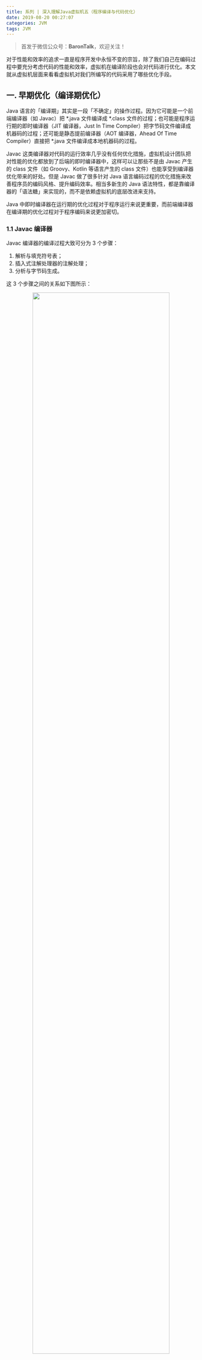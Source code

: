 ```yaml
---
title: 系列 | 深入理解Java虚拟机五（程序编译与代码优化）
date: 2019-08-20 00:27:07
categories: JVM
tags: JVM
---
```

> 首发于微信公众号：**BaronTalk**，欢迎关注！

对于性能和效率的追求一直是程序开发中永恒不变的宗旨，除了我们自己在编码过程中要充分考虑代码的性能和效率，虚拟机在编译阶段也会对代码进行优化。本文就从虚拟机层面来看看虚拟机对我们所编写的代码采用了哪些优化手段。

## 一. 早期优化（编译期优化）

Java 语言的「编译期」其实是一段「不确定」的操作过程。因为它可能是一个前端编译器（如 Javac）把 *.java 文件编译成 *.class 文件的过程；也可能是程序运行期的即时编译器（JIT 编译器，Just In Time Compiler）把字节码文件编译成机器码的过程；还可能是静态提前编译器（AOT 编译器，Ahead Of Time Compiler）直接把 *.java 文件编译成本地机器码的过程。
<!-- more -->
Javac 这类编译器对代码的运行效率几乎没有任何优化措施，虚拟机设计团队把对性能的优化都放到了后端的即时编译器中，这样可以让那些不是由 Javac 产生的 class 文件（如 Groovy、Kotlin 等语言产生的 class 文件）也能享受到编译器优化带来的好处。但是 Javac 做了很多针对 Java 语言编码过程的优化措施来改善程序员的编码风格、提升编码效率。相当多新生的 Java 语法特性，都是靠编译器的「语法糖」来实现的，而不是依赖虚拟机的底层改进来支持。

Java 中即时编译器在运行期的优化过程对于程序运行来说更重要，而前端编译器在编译期的优化过程对于程序编码来说更加密切。

### 1.1 Javac 编译器

Javac 编译器的编译过程大致可分为 3 个步骤：

1. 解析与填充符号表；
2. 插入式注解处理器的注解处理；
3. 分析与字节码生成。

这 3 个步骤之间的关系如下图所示：

<div align="center"><img src="http://resources.baronzhang.com/blog/jvm/5/Javac编译过程.png" width="85%"/></div>

#### 解析与填充符号表

解析步骤包含了经典程序编译原理中的词法分析和语法分析两个过程；完成词法分析和语法分析之后，下一步就是填充符号表的过程。符号表是由一组符号地址和符号信息构成的表格。在语义分析中，符号表所登记的内容将用于语义检查和产生中间代码。在目标代码生成阶段，当对符号名进行地址分配时，符号表是地址分配的依据。

#### 注解处理器

注解（Annotation）是在 JDK 1.5 中新增的，有了编译器注解处理的标准 API 后，我们的代码就可以干涉编译器的行为，比如在编译期生成 class 文件。

#### 语义分析与字节码生成

语法分析之后，编译器获得了程序代码的抽象语法树表示，语法树能表示一个结构正确的源程序的抽象，但无法保证源程序是符合逻辑的。而语义分析的主要任务是对结构上正确的源程序进行上下文有关性质的审查，比如进行类型审查。

字节码生成是 Javac 编译过程的最后一个阶段，字节码生成阶段不仅仅是把前面各个步骤所生成的信息（语法树、符号表）转化成字节码写到磁盘中，编译器还进行了少量的代码添加和转换工作。如前面提到的 <init>() 方法就是在这一阶段添加到语法树中的。

在字节码生成阶段，除了生成构造器以外，还有一些其它的代码替换工作用于优化程序的实现逻辑，如把字符串的加操作替换为 StringBiulder 或 StringBuffer。

完成了对语法树的遍历和调整之后，就会把填充了所需信息的符号表交给 com.sun.tools.javac.jvm.ClassWriter 类，由这个类的 writeClass() 方法输出字节码，最终生成字节码文件，到此为止整个编译过程就结束了。

### 1.2 Java 语法糖

Java 中提供了有很多语法糖来方便程序开发，虽然语法糖不会提供实质性的功能改进，但是它能提升开发效率、语法的严谨性、减少编码出错的机会。下面我们来了解下语法糖背后我们看不见的东西。

#### 泛型与类型擦除

泛型顾名思义就是类型泛化，本质是参数化类型的应用，也就是说操作的数据类型被指定为一个参数。这种参数可以用在类、接口和方法的创建中，分别称为泛型类、泛型接口和泛型方法。

在 Java 语言还没有泛型的时候，只能通过 Object 是所有类型的父类和强制类型转换两个特点的配合来实现类型泛化。例如 HashMap 的 get() 方法返回的就是一个 Object 对象，那么只有程序员和运行期的虚拟机才知道这个 Object 到底是个什么类型的对象。在编译期间，编译器无法检查这个 Object 的强制类型转换是否成功，如果仅仅依赖程序员去保障这项操作的正确性，许多 ClassCastException 的风险就会转嫁到程序运行期。

Java 语言中泛型只在程序源码中存在，在编译后的字节码文件中，就已经替换为原来的原生类型，并且在相应的地方插入了强制类型转换的代码。因此对于运行期的 Java 语言来说， ArrayList<int> 与 ArrayList<String> 是同一个类型，所以泛型实际上是 Java 语言的一个语法糖，这种泛型的实现方法称为类型擦除。

#### 自动装箱、拆箱与遍历循环

自动装箱、拆箱与遍历循环是 Java 语言中用得最多的语法糖。这块比较简单，我们直接看代码：

```java
public class SyntaxSugars {

    public static void main(String[] args){

        List<Integer> list = Arrays.asList(1,2,3,4,5);

        int sum = 0;
        for(int i : list){
            sum += i;
        }
        System.out.println("sum = " + sum);
    }
}
```

自动装箱、拆箱与遍历循环编译之后：

```java
public class SyntaxSugars {

    public static void main(String[] args) {

        List list = Arrays.asList(new Integer[]{
                Integer.valueOf(1),
                Integer.valueOf(2),
                Integer.valueOf(3),
                Integer.valueOf(4),
                Integer.valueOf(5)
        });

        int sum = 0;
        for (Iterator iterable = list.iterator(); iterable.hasNext(); ) {
            int i = ((Integer) iterable.next()).intValue();
            sum += i;
        }
        System.out.println("sum = " + sum);
    }
}
```

第一段代码包含了泛型、自动装箱、自动拆箱、遍历循环和变长参数 5 种语法糖，第二段代码则展示了它们在编译后的变化。

#### 条件编译

Java 语言中条件编译的实现也是一颗语法糖，根据布尔常量值的真假，编译器会把分支中不成立的代码块消除。

```java
public static void main(String[] args) {
    if (true) {
        System.out.println("block 1");
    } else {
        System.out.println("block 2");
    }
}
```

上述代码经过编译后 class 文件的反编译结果：

```java
public static void main(String[] args) {
    System.out.println("block 1");
}
```

## 二. 晚期优化（运行期优化）

在部分商业虚拟机中，Java 最初是通过解释器解释执行的，当虚拟机发现某个方法或者代码块的运行特别频繁时，就会把这些代码认定为「热点代码」（Hot Spot Code）。为了提高热点代码的执行效率，在运行时，虚拟机将会把这些代码编译成与本地平台相关的机器码，并进行各种层次的优化，完成这个任务的编译器称为即时编译器（JIT）。

即时编译器不是虚拟机必须的部分，Java 虚拟机规范并没有规定虚拟机内部必须要有即时编译器存在，更没有限定或指导即时编译器应该如何实现。但是 JIT 编译性能的好坏、代码优化程度的高低却是衡量一款商用虚拟机优秀与否的最关键指标之一。

### 2.1 HotSpot 虚拟机内的即时编译器

由于 Java 虚拟机规范中没有限定即时编译器如何实现，所以本节的内容完全取决于虚拟机的具体实现。我们这里拿 HotSpot 来说明，不过后面的内容涉及具体实现细节的内容很少，主流虚拟机中 JIT 的实现又有颇多相似之处，因此对理解其它虚拟机的实现也有很高的参考价值。

#### 解释器与编译器

尽管并不是所有的 Java 虚拟机都采用解释器与编译器并存的架构，但许多主流的商用虚拟机，如 HotSpot、J9 等，都同时包含解释器与编译器。

解释器与编译器两者各有优势：

- 当程序需要迅速启动和执行的时候，解释器可以首先发挥作用，省去编译的时间，立即执行。在程序运行后，随着时间的推移，编译器逐渐发挥作用，把越来越多的代码编译成本地机器码之后，可以获得更高的执行效率。
- 当程序运行环境中内存资源限制较大（如部分嵌入式系统），可以使用解释器执行来节约内存，反之可以使用编译执行来提升效率。

同时，解释器还可以作为编译器激进优化时的一个「逃生门」，当编译器根据概率选择一些大多数时候都能提升运行速度的优化手段，当激进优化的假设不成立，如加载了新的类后类型继承结构出现变化、出现「罕见陷阱」时可以通过逆优化退回到解释状态继续执行。

#### 编译对象与触发条件

程序在运行过程中会被即时编译器编译的「热点代码」有两类：

- 被多次调用的方法；
- 被多次执行的循环体。

这两种被多次重复执行的代码，称之为「热点代码」。

- 对于被多次调用的方法，方法体内的代码自然会被执行多次，理所当然的就是热点代码。
- 而对于多次执行的循环体则是为了解决一个方法只被调用一次或者少量几次，但是方法体内部存在循环次数较多的循环体问题，这样循环体的代码也被重复执行多次，因此这些代码也是热点代码。

对于第一种情况，由于是方法调用触发的编译，因此编译器理所当然地会以整个方法作为编译对象，这种编译也是虚拟机中标准的 JIT 编译方式。而对于后一种情况，尽管编译动作是由循环体所触发的，但是编译器依然会以整个方法（而不是单独的循环体）作为编译对象。这种编译方式因为发生在方法执行过程中，因此形象地称之为栈上替换（On Stack Replacement，简称 OSR 编译，即方法栈帧还在栈上，方法就被替换了）。

我们反复提到多次，可是多少次算多次呢？虚拟机如何统计一个方法或一段代码被执行过多少次呢？回答了这两个问题，也就回答了即时编译器的触发条件。

判断一段代码是不是热点代码，是不是需要触发即时编译，这样的行为称为「热点探测」。其实进行热点探测并不一定需要知道方法具体被调用了多少次，目前主要的热点探测判定方式有两种。

- 基于采样的热点探测：采用这种方法的虚拟机会周期性地检查各个线程栈顶，如果发现某个（或某些）方法经常出现在栈顶，那这个方法就是「热点方法」。基于采样的热点探测的好处是实现简单、高效，还可以很容易地获取方法调用关系（将调用栈展开即可），缺点是很难精确地确认一个方法的热度，容易因为受到线程阻塞或别的外界因数的影响而扰乱热点探测。
- 基于计数器的热点探测：采用这种方法的虚拟机会为每个方法（甚至代码块）建立计数器，统计方法的执行次数，如果执行次数超过一定的阈值就认为它是「热点方法」。这种统计方法实现起来麻烦一些，需要为每个方法建立并维护计数器，而且不能直接获取到方法的调用关系，但是统计结果相对来说更加精确和严谨。

HotSpot 虚拟机采用的是第二种：基于计数器的热点探测。因此它为每个方法准备了两类计数器：方法调用计数器（Invocation Counter）和回边计数器（Back Edge Counter）。

在确定虚拟机运行参数的情况下，这两个计数器都有一个确定的阈值，当计数器超过阈值就会触发 JIT 编译。

**方法调用计数器**

顾名思义，这个计数器用于统计方法被调用的次数。当一个方法被调用时，会首先检查该方法是否存在被 JIT 编译过的版本，如果存在，则优先使用编译后的本地代码来执行。如果不存在，则将此方法的调用计数器加 1，然后判断方法调用计数器与回边计数器之和是否超过方法调用计数器的阈值。如果超过阈值，将会向即时编译器提交一个该方法的代码编译请求。

如果不做任何设置，执行引擎不会同步等待编译请求完成，而是继续进入解释器按照解释方式执行字节码，直到提交的请求被编译器编译完成。当编译完成后，这个方法的调用入口地址就会被系统自动改写成新的，下一次调用该方法时就会使用已编译的版本。

<div align="center"><img src="http://resources.baronzhang.com/blog/jvm/5/方法调用计数器触发即时编译.png" width="65%"/></div>

如果不做任何设置，方法调用计数器统计的并不是方法被调用的绝对次数，而是一个相对的执行频率，即一段时间内方法调用的次数。当超过一定的时间限度，如果方法的调用次数仍然不足以让它提交给即时编译器编译，那这个方法的调用计数器值就会被减少一半，这个过程称为方法调用计数器热度的衰减，而这段时间就称为此方法统计的半衰期。

进行热度衰减的动作是在虚拟机进行 GC 时顺便进行的，可以设置虚拟机参数来关闭热度衰减，让方法计数器统计方法调用的绝对次数，这样，只要系统运行时间足够长，绝大部分方法都会被编译成本地代码。此外还可以设置虚拟机参数调整半衰期的时间。

**回边计数器**

回边计数器的作用是统计一个方法中循环体代码执行的次数，在字节码中遇到控制流向后跳转的指令称为「回边」（Back Edge）。建立回边计数器统计的目的是为了触发 OSR 编译。

当解释器遇到一条回边指令时，会先查找将要执行的代码片段是否已经有编译好的版本，如果有，它将优先执行已编译的代码，否则就把回边计数器值加 1，然后判断方法调用计数器和回边计数器值之和是否超过计数器的阈值。当超过阈值时，将会提交一个 OSR 编译请求，并且把回边计数器的值降低一些，以便继续在解释器中执行循环，等待编译器输出编译结果。

<div align="center"><img src="http://resources.baronzhang.com/blog/jvm/5/回边计数器触发即时编译.png" width="65%"/></div>

与方法计数器不同，回边计数器没有计算热度衰减的过程，因此这个计数器统计的就是该方法循环执行的绝对次数。当计数器溢出时，它还会把方法计数器的值也调整到溢出状态，这样下次再进入该方法的时候就会执行标准编译过程。

### 2.2 编译优化技术

我们都知道，以编译方式执行本地代码比解释执行方式更快，一方面是因为节约了虚拟机解释执行字节码额外消耗的时间；另一方面是因为虚拟机设计团队几乎把所有对代码的优化措施都集中到了即时编译器中。这一小节我们来介绍下 HotSpot 虚拟机的即时编译器在编译代码时采用的优化技术。

#### 优化技术概览

代码优化技术有很多，实现这些优化也很有难度，但是大部分还是比较好理解的。为了便于介绍，我们先从一段简单的代码开始，看看虚拟机会做哪些代码优化。

```java
static class B {
    int value;
    final int get() {
        return value;
    }
}

public void foo() {
    y = b.get();
    z = b.get();
    sum = y + z;
}
```

首先需要明确的是，这些代码优化是建立在代码的某种中间表示或者机器码上的，绝不是建立在 Java 源码上。这里之所使用 Java 代码来介绍是为了方便演示。

上面这段代码看起来简单，但是有许多可以优化的地方。

第一步是进行方法内联（Method Inlining），方法内联的重要性要高于其它优化措施。方法内联的目的主要有两个，一是去除方法调用的成本（比如建立栈帧），二是为其它优化建立良好的基础，方法内联膨胀之后可以便于更大范围上采取后续的优化手段，从而获得更好的优化效果。因此，各种编译器一般都会把内联优化放在优化序列的最前面。内联优化后的代码如下：

```java
public void foo() {
    y = b.value;
    z = b.value;
    sum = y + z;
}
```

第二步进行冗余消除，代码中「z = b.value;」可以被替换成「z = y」。这样就不用再去访问对象 b 的局部变量。如果把 b.value 看做是一个表达式，那也可以把这项优化工作看成是公共子表达式消除。优化后的代码如下：

```java
public void foo() {
    y = b.value;
    z = y;
    sum = y + z;
}
```

第三步进行复写传播，因为这段代码里没有必要使用一个额外的变量 z，它与变量 y 是完全等价的，因此可以使用 y 来代替 z。复写传播后的代码如下：

```java
public void foo() {
    y = b.value;
    y = y;
    sum = y + y;
}
```

第四步进行无用代码消除。无用代码可能是永远不会执行的代码，也可能是完全没有意义的代码。因此，又被形象的成为「Dead Code」。上述代码中 y = y 是没有意义的，因此进行无用代码消除后的代码是这样的：

```java
public void foo() {
    y = b.value;
    sum = y + y;
}
```

经过这四次优化后，最新优化后的代码和优化前的代码所达到的效果是一致的，但是优化后的代码执行效率会更高。编译器的这些优化技术实现起来是很复杂的，但是想要理解它们还是很容易的。接下来我们再讲讲如下几项最有代表性的优化技术是如何运作的，它们分别是：

- 公共子表达式消除；
- 数组边界检查消除；
- 方法内联；
- 逃逸分析。

#### 公共子表达式消除

如果一个表达式 E 已经计算过了，并且从先前的计算到现在 E 中所有变量的值都没有发生变化，那么 E 的这次出现就成了公共子表达式。对于这种表达式，没有必要花时间再对它进行计算，只需要直接使用前面计算过的表达式结果代替 E 就好了。如果这种优化仅限于程序的基本块内，便称为局部公共子表达式消除，如果这种优化的范围覆盖了多个基本块，那就称为全局公共子表达式消除。

#### 数组边界检查消除

如果有一个数组 array[]，在 Java 中访问数组元素 array[i] 的时候，系统会自动进行上下界的范围检查，即检查 i 必须满足 i >= 0 && i < array.length，否则会抛出一个运行时异常：java.lang.ArrayIndexOutOfBoundsException，这就是数组边界检查。

对于虚拟机执行子系统来说，每次数组元素的读写都带有一次隐含的条件判定操作，对于拥有大量数组访问的程序代码，这是一种不小的性能开销。为了安全，数组边界检查是必须做的，但是数组边界检查并不一定每次都要进行。比如在循环的时候访问数组，如果编译器只要通过数据流分析就知道循环变量是不是在区间 [0, array.length] 之内，那在整个循环中就可以把数组的上下界检查消除。

#### 方法内联

方法内联前面已经通过代码分析介绍过，这里就不再赘述了。

#### 逃逸分析

逃逸分析不是直接优化代码的手段，而是为其它优化手段提供依据的分析技术。逃逸分析的基本行为就是分析对象的动态作用域：当一个对象在方法中被定义后，它可能被外部方法所引用，例如作为调用参数传递到其它方法中，称为方法逃逸。甚至还有可能被外部线程访问到，例如赋值给类变量或可以在其他线程中访问的实例变量，称为线程逃逸。

如果能证明一个对象不会逃逸到方法或者线程之外，也就是别的方法和线程无法通过任何途径访问到这个方法，则可能为这个变量进行一些高效优化。比如：

1. 栈上分配：如果确定一个对象不会逃逸到方法之外，那么就可以在栈上分配内存，对象所占的内存空间就可以随栈帧出栈而销毁。通常，不会逃逸的局部对象所占的比例很大，如果能栈上分配就会大大减轻 GC 的压力。
2. 同步消除：如果逃逸分析能确定一个变量不会逃逸出线程，无法被其它线程访问，那这个变量的读写就不会有多线程竞争的问题，因而变量的同步措施也就可以消除了。
3. 标量替换：标量是指一个数据无法再拆分成更小的数据来表示了，Java 虚拟机中的原始数据类型都不能再进一步拆分，所以它们就是标量。相反，一个数据可以继续分解，那它就称作聚合量，Java 中的对象就是聚合量。如果把一个 Java 对象拆散，根据访问情况将其使用到的成员变量恢复成原始类型来访问，就叫标量替换。如果逃逸分析证明一个对象不会被外部访问，并且这个对象可以被拆散，那程序执行的时候就可能不创建这个对象，而改为直接创建它的若干个被这个方法使用到的成员变量来替代。对象被拆分后，除了可以让对象的成员变量在栈上分配和读写，还可以为后续进一步的优化手段创造条件。

## 三. 总结

本文用两个小节分别介绍了 Java 程序从源代码编译成字节码和从字节码编译成本地机器码的过程，Javac 字节码编译器与虚拟机内的 JIT 编译器的执行过程合并起来其实就等同于一个传统编译器所执行的编译过程。下一篇文章我们来聊聊虚拟机是如何高效处理并发的。

**参考资料：**

- 《深入理解 Java 虚拟机：JVM 高级特性与最佳实践（第 2 版）》

---

> 如果你喜欢我的文章，就关注下我的公众号 **BaronTalk** 、 [**知乎专栏**](https://zhuanlan.zhihu.com/baron) 或者在 [**GitHub**](https://github.com/BaronZ88) 上添个 Star 吧！
>
> - 微信公众号：**BaronTalk**
> - 知乎专栏：[https://zhuanlan.zhihu.com/baron](https://zhuanlan.zhihu.com/baron)  
> - GitHub：[https://github.com/BaronZ88](https://github.com/BaronZ88)

<div align="center"><img src="http://resources.baronzhang.com/blog/common/gzh3.png" width="85%"/></div>